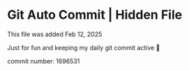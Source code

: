 # Git Auto Commit | Hidden File

This file was added Feb 12, 2025

Just for fun and keeping my daily git commit active 🤪

commit number: 1696531
